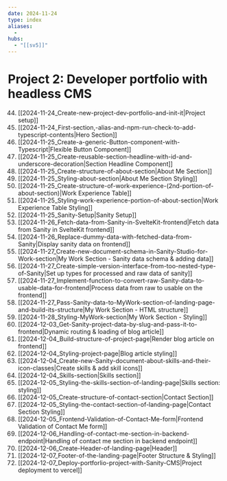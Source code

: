 ```yaml
---
date: 2024-11-24
type: index
aliases:
  -
hubs:
  - "[[sv5]]"
---
```


# Project 2: Developer portfolio with headless CMS

44. [[2024-11-24_Create-new-project-dev-portfolio-and-init-it|Project setup]]
45. [[2024-11-24_First-section,-alias-and-npm-run-check-to-add-typescript-contents|Hero Section]]
46. [[2024-11-25_Create-a-generic-Button-component-with-Typescript|Flexible Button Component]]
48. [[2024-11-25_Create-reusable-section-headline-with-id-and-underscore-decoration|Section Headline Component]]
49. [[2024-11-25_Create-structure-of-about-section|About Me Section]]
50. [[2024-11-25_Styling-about-section|About Me Section Styling]]
51. [[2024-11-25_Create-structure-of-work-experience-(2nd-portion-of-about-section)|Work Experience Table]]
52. [[2024-11-25_Styling-work-experience-portion-of-about-section|Work Experience Table Styling]]
53. [[2024-11-25_Sanity-Setup|Sanity Setup]]
54. [[2024-11-26_Fetch-data-from-Sanity-in-SvelteKit-frontend|Fetch data from Sanity in SvelteKit frontend]]
55. [[2024-11-26_Replace-dummy-data-with-fetched-data-from-Sanity|Display sanity data on frontend]]
56. [[2024-11-27_Create-new-document-schema-in-Sanity-Studio-for-Work-section|My Work Section - Sanity data schema & adding data]]
57. [[2024-11-27_Create-simple-version-interface-from-too-nested-type-of-Sanity|Set up types for processed and raw data of sanity]]
58. [[2024-11-27_Implement-function-to-convert-raw-Sanity-data-to-usable-data-for-frontend|Process data from raw to usable on the frontend]]
59. [[2024-11-27_Pass-Sanity-data-to-MyWork-section-of-landing-page-and-build-its-structure|My Work Section - HTML structure]]
60. [[2024-11-28_Styling-MyWork-section|My Work Section - Styling]]
61. [[2024-12-03_Get-Sanity-project-data-by-slug-and-pass-it-to-frontend|Dynamic routing & loading of blog article]]
62. [[2024-12-04_Build-structure-of-project-page|Render blog article on frontend]]
63. [[2024-12-04_Styling-project-page|Blog article styling]]
64. [[2024-12-04_Create-new-Sanity-document-about-skills-and-their-icon-classes|Create skills & add skill icons]]
65. [[2024-12-04_Skills-section|Skills section]]
66. [[2024-12-05_Styling-the-skills-section-of-landing-page|Skills section: styling]]
67. [[2024-12-05_Create-structure-of-contact-section|Contact Section]]
68. [[2024-12-05_Styling-the-contact-section-of-landing-page|Contact Section Styling]]
69. [[2024-12-05_Frontend-Validation-of-Contact-Me-form|Frontend Validation of Contact Me form]]
70. [[2024-12-06_Handling-of-contact-me-section-in-backend-endpoint|Handling of contact me section in backend endpoint]]
71. [[2024-12-06_Create-Header-of-landing-page|Header]]
73. [[2024-12-07_Footer-of-the-landing-page|Footer Structure & Styling]]
74. [[2024-12-07_Deploy-portforlio-project-with-Sanity-CMS|Project deployment to vercel]]
